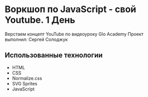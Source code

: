 # Воркшоп по JavaScript - свой Youtube. 1 День
Верстаем концепт YouTube по видеоуроку Glo Academy
Проект выполнил: Сергей Солоджук

## Использованные технологии
- HTML
- CSS
- Normalize.css
- SVG Sprites
- JavaScript
